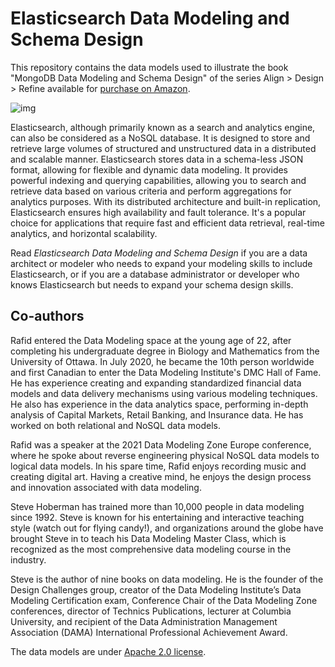 # Elasticsearch Data Modeling and Schema Design

This repository contains the data models used to illustrate the book "MongoDB Data Modeling and Schema Design" of the series Align > Design > Refine available for [purchase on Amazon](https://www.amazon.com/Elasticsearch-Data-Modeling-Schema-Design/dp/1634622952).

![img](https://m.media-amazon.com/images/I/51uThsjCIrL._SX331_BO1,204,203,200_.jpg)



Elasticsearch, although primarily known as a search and analytics engine, can also be considered as a NoSQL database. It is designed to store and retrieve large volumes of structured and unstructured data in a distributed and scalable manner. Elasticsearch stores data in a schema-less JSON format, allowing for flexible and dynamic data modeling. It provides powerful indexing and querying capabilities, allowing you to search and retrieve data based on various criteria and perform aggregations for analytics purposes. With its distributed architecture and built-in replication, Elasticsearch ensures high availability and fault tolerance. It's a popular choice for applications that require fast and efficient data retrieval, real-time analytics, and horizontal scalability.

Read *Elasticsearch Data Modeling and Schema Design* if you are a data architect or modeler who needs to expand your modeling skills to include Elasticsearch, or if you are a database administrator or developer who knows Elasticsearch but needs to expand your schema design skills.



## Co-authors

Rafid entered the Data Modeling space at the young age of 22, after completing his undergraduate degree in Biology and Mathematics from the University of Ottawa. In July 2020, he became the 10th person worldwide and first Canadian to enter the Data Modeling Institute's DMC Hall of Fame. He has experience creating and expanding standardized financial data models and data delivery mechanisms using various modeling techniques. He also has experience in the data analytics space, performing in-depth analysis of Capital Markets, Retail Banking, and Insurance data. He has worked on both relational and NoSQL data models. 

Rafid was a speaker at the 2021 Data Modeling Zone Europe conference, where he spoke about reverse engineering physical NoSQL data models to logical data models. In his spare time, Rafid enjoys recording music and creating digital art. Having a creative mind, he enjoys the design process and innovation associated with data modeling.

Steve Hoberman has trained more than 10,000 people in data modeling since 1992. Steve is known for his entertaining and interactive teaching style (watch out for flying candy!), and organizations around the globe have brought Steve in to teach his Data Modeling Master Class, which is recognized as the most comprehensive data modeling course in the industry.

Steve is the author of nine books on data modeling. He is the founder of the Design Challenges group, creator of the Data Modeling Institute’s Data Modeling Certification exam, Conference Chair of the Data Modeling Zone conferences, director of Technics Publications, lecturer at Columbia University, and recipient of the Data Administration Management Association (DAMA) International Professional Achievement Award.



The data models are under [Apache 2.0 license](https://github.com/hackolade/books/blob/main/LICENSE).
